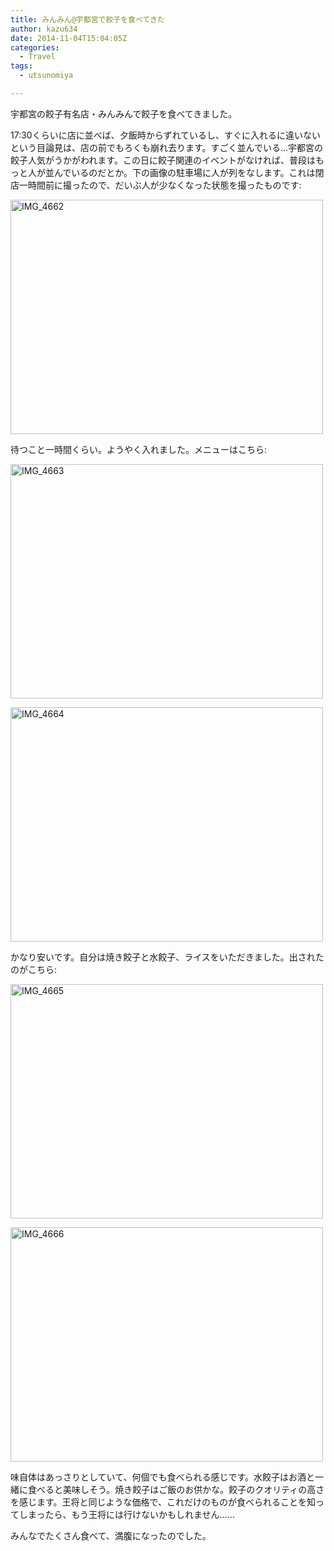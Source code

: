 ```yaml
---
title: みんみん@宇都宮で餃子を食べてきた
author: kazu634
date: 2014-11-04T15:04:05Z
categories:
  - Travel
tags:
  - utsunomiya

---
```

宇都宮の餃子有名店・みんみんで餃子を食べてきました。

17:30くらいに店に並べば、夕飯時からずれているし、すぐに入れるに違いないという目論見は、店の前でもろくも崩れ去ります。すごく並んでいる…宇都宮の餃子人気がうかがわれます。この日に餃子関連のイベントがなければ、普段はもっと人が並んでいるのだとか。下の画像の駐車場に人が列をなします。これは閉店一時間前に撮ったので、だいぶ人が少なくなった状態を撮ったものです:

<a href="http://flic.kr/p/pVbAFB" onclick="__gaTracker('send', 'event', 'outbound-article', 'http://flic.kr/p/pVbAFB', '');" title="IMG_4662 by -kazu634-"><img class="aligncenter" src="https://farm4.staticflickr.com/3953/15698047745_037c1ffba3.jpg" alt="IMG_4662" width="500" height="375" /></a>

待つこと一時間くらい。ようやく入れました。メニューはこちら:

<a href="http://flic.kr/p/pCKZwM" onclick="__gaTracker('send', 'event', 'outbound-article', 'http://flic.kr/p/pCKZwM', '');" title="IMG_4663 by -kazu634-"><img class="aligncenter" src="https://farm4.staticflickr.com/3942/15512182869_f76d0050ca.jpg" alt="IMG_4663" width="500" height="375" /></a>

<a href="http://flic.kr/p/pCNvf9" onclick="__gaTracker('send', 'event', 'outbound-article', 'http://flic.kr/p/pCNvf9', '');" title="IMG_4664 by -kazu634-"><img class="aligncenter" src="https://farm4.staticflickr.com/3941/15512673048_92c019df4b.jpg" alt="IMG_4664" width="500" height="375" /></a>

かなり安いです。自分は焼き餃子と水餃子、ライスをいただきました。出されたのがこちら:

<a href="http://flic.kr/p/pT66q5" onclick="__gaTracker('send', 'event', 'outbound-article', 'http://flic.kr/p/pT66q5', '');" title="IMG_4665 by -kazu634-"><img class="aligncenter" src="https://farm8.staticflickr.com/7583/15674340736_4e5a631f93.jpg" alt="IMG_4665" width="500" height="375" /></a>

<a href="http://flic.kr/p/pCNvXb" onclick="__gaTracker('send', 'event', 'outbound-article', 'http://flic.kr/p/pCNvXb', '');" title="IMG_4666 by -kazu634-"><img class="aligncenter" src="https://farm8.staticflickr.com/7490/15512675428_bd88ce98cd.jpg" alt="IMG_4666" width="500" height="375" /></a>

味自体はあっさりとしていて、何個でも食べられる感じです。水餃子はお酒と一緒に食べると美味しそう。焼き餃子はご飯のお供かな。餃子のクオリティの高さを感じます。王将と同じような価格で、これだけのものが食べられることを知ってしまったら、もう王将には行けないかもしれません……

みんなでたくさん食べて、満腹になったのでした。
